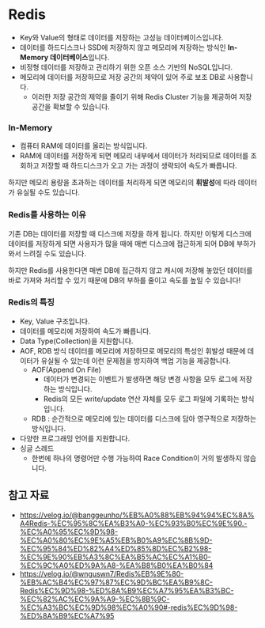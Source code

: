 # Redis
- Key와 Value의 형태로 데이터를 저장하는 고성능 데이터베이스입니다.
- 데이터를 하드디스크나 SSD에 저장하지 않고 메모리에 저장하는 방식인 **In-Memory 데이터베이스**입니다.
- 비정형 데이터를 저장하고 관리하기 위한 오픈 소스 기반의 NoSQL입니다.
- 메모리에 데이터를 저장하므로 저장 공간의 제약이 있어 주로 보조 DB로 사용합니다.
	- 이러한 저장 공간의 제약을 줄이기 위해 Redis Cluster 기능을 제공하여 저장 공간을 확보할 수 있습니다.

### In-Memory
- 컴퓨터 RAM에 데이터를 올리는 방식입니다.
- RAM에 데이터를 저장하게 되면 메모리 내부에서 데이터가 처리되므로 데이터를 조회하고 저장할 때 하드디스크가 오고 가는 과정이 생략되어 속도가 빠릅니다.

하지만 메모리 용량을 초과하는 데이터를 처리하게 되면 메모리의 **휘발성**에 따라 데이터가 유실될 수도 있습니다.

### Redis를 사용하는 이유
기존 DB는 데이터를 저장할 때 디스크에 저장을 하게 됩니다. 하지만 이렇게 디스크에 데이터를 저장하게 되면 사용자가 많을 때에 매번 디스크에 접근하게 되어 DB에 부하가 와서 느려질 수도 있습니다.

하지만 Redis를 사용한다면 매번 DB에 접근하지 않고 캐시에 저장해 놓았던 데이터를 바로 가져와 처리할 수 있기 때문에 DB의 부하를 줄이고 속도를 높일 수 있습니다!

### Redis의 특징
- Key, Value 구조입니다.
- 데이터를 메모리에 저장하여 속도가 빠릅니다.
- Data Type(Collection)을 지원합니다.
- AOF, RDB 방식
	데이터를 메모리에 저장하므로 메모리의 특성인 휘발성 때문에 데이터가 유실될 수 있는데 이런 문제점을 방지하여 백업 기능을 제공합니다.
	- AOF(Append On File) 
		- 데이터가 변경되는 이벤트가 발생하면 해당 변경 사항을 모두 로그에 저장하는 방식입니다.
		- Redis의 모든 write/update 연산 자체를 모두 로그 파일에 기록하는 방식입니다.
	- RDB : 순간적으로 메모리에 있는 데이터를 디스크에 담아 영구적으로 저장하는 방식입니다.
- 다양한 프로그래밍 언어를 지원합니다.
- 싱글 스레드
	- 한번에 하나의 명령어만 수행 가능하여 Race Condition이 거의 발생하지 않습니다.
## 참고 자료
- https://velog.io/@banggeunho/%EB%A0%88%EB%94%94%EC%8A%A4Redis-%EC%95%8C%EA%B3%A0-%EC%93%B0%EC%9E%90.-%EC%A0%95%EC%9D%98-%EC%A0%80%EC%9E%A5%EB%B0%A9%EC%8B%9D-%EC%95%84%ED%82%A4%ED%85%8D%EC%B2%98-%EC%9E%90%EB%A3%8C%EA%B5%AC%EC%A1%B0-%EC%9C%A0%ED%9A%A8-%EA%B8%B0%EA%B0%84
- https://velog.io/@wnguswn7/Redis%EB%9E%80-%EB%AC%B4%EC%97%87%EC%9D%BC%EA%B9%8C-Redis%EC%9D%98-%ED%8A%B9%EC%A7%95%EA%B3%BC-%EC%82%AC%EC%9A%A9-%EC%8B%9C-%EC%A3%BC%EC%9D%98%EC%A0%90#-redis%EC%9D%98-%ED%8A%B9%EC%A7%95